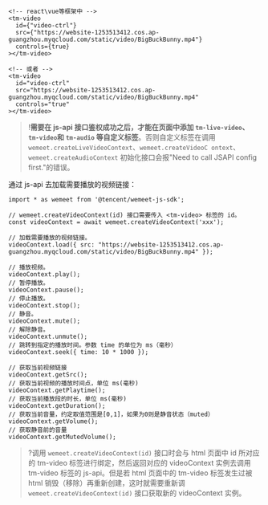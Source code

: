 ```plaintext
<!-- react\vue等框架中 -->
<tm-video
  id={"video-ctrl"}
  src={"https://website-1253513412.cos.ap-guangzhou.myqcloud.com/static/video/BigBuckBunny.mp4"}
  controls={true}
></tm-video>

<!-- 或者 -->
<tm-video
  id="video-ctrl"
  src="https://website-1253513412.cos.ap-guangzhou.myqcloud.com/static/video/BigBuckBunny.mp4"
  controls="true"
></tm-video>
```


>!**需要在 js-api 接口鉴权成功之后，才能在页面中添加 `tm-live-video`、 `tm-video`和 `tm-audio` 等自定义标签**。否则自定义标签在调用 `wemeet.createLiveVideoContext`、`wemeet.createVideoC ontext`、`wemeet.createAudioContext` 初始化接口会报"Need to call JSAPI config first."的错误。

通过 js-api 去加载需要播放的视频链接：
```plaintext
import * as wemeet from '@tencent/wemeet-js-sdk';

// wemeet.createVideoContext(id) 接口需要传入 <tm-video> 标签的 id。
const videoContext = await wemeet.createVideoContext('xxx');

// 加载需要播放的视频链接。
videoContext.load({ src: "https://website-1253513412.cos.ap-guangzhou.myqcloud.com/static/video/BigBuckBunny.mp4" });

// 播放视频。
videoContext.play();
// 暂停播放。
videoContext.pause();
// 停止播放。
videoContext.stop();
// 静音。
videoContext.mute();
// 解除静音。
videoContext.unmute();
// 跳转到指定的播放时间。参数 time 的单位为 ms（毫秒）
videoContext.seek({ time: 10 * 1000 });

// 获取当前视频链接
videoContext.getSrc();
// 获取当前视频的播放时间点，单位 ms(毫秒)
videoContext.getPlaytime();
// 获取当前播放段的时长，单位 ms(毫秒)
videoContext.getDuration();
// 获取当前音量，约定取值范围是[0,1]，如果为0则是静音状态（muted）
videoContext.getVolume();
// 获取静音前的音量
videoContext.getMutedVolume();
```

>?调用 `wemeet.createVideoContext(id)` 接口时会与 html 页面中 id 所对应的 tm-video 标签进行绑定，然后返回对应的 videoContext 实例去调用 tm-video 标签的 js-api。但是若 html 页面中的 tm-video 标签发生过被 html 销毁（移除）再重新创建，这时就需要重新调 `wemeet.createVideoContext(id)` 接口获取新的 videoContext 实例。
